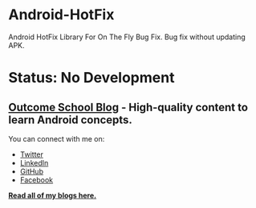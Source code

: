 # Android-HotFix
Android HotFix Library For On The Fly Bug Fix. Bug fix without updating APK.

# Status: No Development

## [Outcome School Blog](https://outcomeschool.com/blog) - High-quality content to learn Android concepts.

You can connect with me on:

- [Twitter](https://twitter.com/amitiitbhu)
- [LinkedIn](https://www.linkedin.com/in/amit-shekhar-iitbhu)
- [GitHub](https://github.com/amitshekhariitbhu)
- [Facebook](https://www.facebook.com/amit.shekhar.iitbhu)

[**Read all of my blogs here.**](https://amitshekhar.me/blog)

